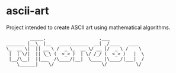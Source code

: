 ascii-art
=========

Project intended to create ASCII art using mathematical algorithms.
    
             _____.                    .___
    _______ |__\_ |__   ___________  __| _/____   ____
    \_  __ \|  || __ \ /  _ \_  __ \/ __ |/  _ \ /    \
     |  | \/|  || \_\ (  <_> )  | \/ /_/ (  <_> )   |  \
     |__/\__|  ||___  /\____/|__|  \____ |\____/|___|  /
        \______|    \/                  \/           \/
